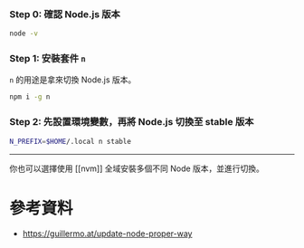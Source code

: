 ### Step 0: 確認 Node.js 版本

```bash
node -v
```

### Step 1: 安裝套件 `n`

`n` 的用途是拿來切換 Node.js 版本。

```bash
npm i -g n
```

### Step 2: 先設置環境變數，再將 Node.js 切換至 stable 版本

```bash
N_PREFIX=$HOME/.local n stable
```

---

你也可以選擇使用 [[nvm]] 全域安裝多個不同 Node 版本，並進行切換。

# 參考資料

- <https://guillermo.at/update-node-proper-way>
